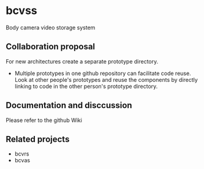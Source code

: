 bcvss
=====

Body camera video storage system

Collaboration proposal
-----------------------

For new architectures create a separate prototype directory.

- Multiple prototypes in one github repository can facilitate code reuse. Look at other people's prototypes and reuse the components by directly linking to code in the other person's prototype directory.

Documentation and disccussion
-----------------------------

Please refer to the github Wiki

Related projects
----------------
* bcvrs
* bcvas
